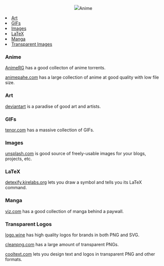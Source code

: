 <p align="center">
  <img src="images/logo.png />
</p>

A non-exhaustive collection of some great sites.

- [Anime](#anime)
- [Art](#art)
- [GIFs](#gifs)
- [Images](#images)
- [LaTeX](#latex)
- [Manga](#manga)
- [Transparent Images](#transparent-images)

### Anime

[AnimeRG](https://animereleasegroup.blogspot.com/p/main.html) has a good collecton of anime torrents.

[animepahe.com](animepahe.com) has a large collection of anime at good quality with low file size.

### Art

[deviantart](https://www.deviantart.com/) is a paradise of good art and artists.

### GIFs

[tenor.com](https://tenor.com/) has a massive collection of GIFs.

### Images

[unsplash.com](https://unsplash.com/) is good source of freely-usable images for your blogs, projects, etc.

### LaTeX

[detexify.kirelabs.org](http://detexify.kirelabs.org/classify.html) lets you draw a symbol and tells you its LaTeX command.

### Manga

[viz.com](https://www.viz.com/) has a good collection of manga behind a paywall.

### Transparent Logos

[logo.wine](https://logo.wine/) has high quality logos for brands in both PNG and SVG.

[cleanpng.com](https://cleanpng.com/) has a large amount of transparent PNGs.

[cooltext.com](https://cooltext.com/) lets you design text and logos in transparent PNG and other formats.